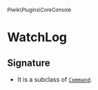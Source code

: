 <small>Piwik\Plugins\CoreConsole</small>

WatchLog
========

Signature
---------

- It is a subclass of [`Command`](../../../Piwik/Console/Command.md).

